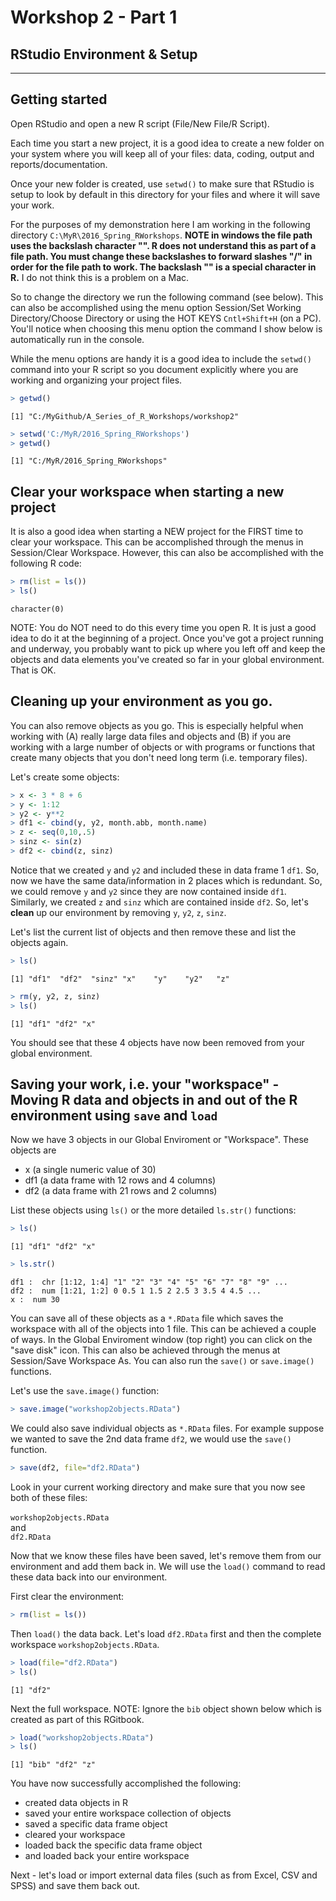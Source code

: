 
# Workshop 2 - Part 1
## RStudio Environment & Setup

--- 

## Getting started

Open RStudio and open a new R script (File/New File/R Script).

Each time you start a new project, it is a good idea to create a new folder on your system where you will keep all of your files: data, coding, output and reports/documentation.

Once your new folder is created, use `setwd()` to make sure that RStudio is setup to look by default in this directory for your files and where it will save your work.

For the purposes of my demonstration here I am working in the following directory `C:\MyR\2016_Spring_RWorkshops`. **NOTE in windows the file path uses the backslash character "\". R does not understand this as part of a file path. You must change these backslashes to forward slashes "/" in order for the file path to work. The backslash "\" is a special character in R.** I do not think this is a problem on a Mac.

So to change the directory we run the following command (see below). This can also be accomplished using the menu option Session/Set Working Directory/Choose Directory or using the HOT KEYS `Cntl+Shift+H` (on a PC). You'll notice when choosing this menu option the command I show below is automatically run in the console.

While the menu options are handy it is a good idea to include the `setwd()` command into your R script so you document explicitly where you are working and organizing your project files.


```r
> getwd()
```

```
[1] "C:/MyGithub/A_Series_of_R_Workshops/workshop2"
```

```r
> setwd('C:/MyR/2016_Spring_RWorkshops')
> getwd()
```

```
[1] "C:/MyR/2016_Spring_RWorkshops"
```

## Clear your workspace when starting a new project

It is also a good idea when starting a NEW project for the FIRST time to clear your workspace. This can be accomplished through the menus in Session/Clear Workspace. However, this can also be accomplished with the following R code:


```r
> rm(list = ls())
> ls()
```

```
character(0)
```

NOTE: You do NOT need to do this every time you open R. It is just a good idea to do it at the beginning of a project. Once you've got a project running and underway, you probably want to pick up where you left off and keep the objects and data elements you've created so far in your global environment. That is OK.

## Cleaning up your environment as you go.

You can also remove objects as you go. This is especially helpful when working with (A) really large data files and objects and (B) if you are working with a large number of objects or with programs or functions that create many objects that you don't need long term (i.e. temporary files).

Let's create some objects:


```r
> x <- 3 * 8 + 6
> y <- 1:12
> y2 <- y**2
> df1 <- cbind(y, y2, month.abb, month.name)
> z <- seq(0,10,.5)
> sinz <- sin(z)
> df2 <- cbind(z, sinz)
```

Notice that we created `y` and `y2` and included these in data frame 1 `df1`. So, now we have the same data/information in 2 places which is redundant. So, we could remove `y` and `y2` since they are now contained inside `df1`. Similarly, we created `z` and `sinz` which are contained inside `df2`. So, let's **clean** up our environment by removing `y`, `y2`, `z`, `sinz`. 

Let's list the current list of objects and then remove these and list the objects again.


```r
> ls()
```

```
[1] "df1"  "df2"  "sinz" "x"    "y"    "y2"   "z"   
```

```r
> rm(y, y2, z, sinz)
> ls()
```

```
[1] "df1" "df2" "x"  
```

You should see that these 4 objects have now been removed from your global environment.

## Saving your work, i.e. your "workspace" - Moving R data and objects in and out of the R environment using `save` and `load`

Now we have 3 objects in our Global Enviroment or "Workspace". These objects are 
* x (a single numeric value of 30)
* df1 (a data frame with 12 rows and 4 columns)
* df2 (a data frame with 21 rows and 2 columns)

List these objects using `ls()` or the more detailed `ls.str()` functions: 

```r
> ls()
```

```
[1] "df1" "df2" "x"  
```

```r
> ls.str()
```

```
df1 :  chr [1:12, 1:4] "1" "2" "3" "4" "5" "6" "7" "8" "9" ...
df2 :  num [1:21, 1:2] 0 0.5 1 1.5 2 2.5 3 3.5 4 4.5 ...
x :  num 30
```

You can save all of these objects as a `*.RData` file which saves the workspace with all of the objects into 1 file. This can be achieved a couple of ways. In the Global Enviroment window (top right) you can click on the "save disk" icon. This can also be achieved through the menus at Session/Save Workspace As. You can also run the `save()` or `save.image()` functions.

Let's use the `save.image()` function:


```r
> save.image("workshop2objects.RData")
```

We could also save individual objects as `*.RData` files. For example suppose we wanted to save the 2nd data frame `df2`, we would use the `save()` function.


```r
> save(df2, file="df2.RData")
```

Look in your current working directory and make sure that you now see both of these files: <br> <br> `workshop2objects.RData` <br> and <br> `df2.RData`

Now that we know these files have been saved, let's remove them from our environment and add them back in. We will use the `load()` command to read these data back into our environment.

First clear the environment:


```r
> rm(list = ls())
```

Then `load()` the data back. Let's load `df2.RData` first and then the complete workspace `workshop2objects.RData`.


```r
> load(file="df2.RData")
> ls()
```

```
[1] "df2"
```

Next the full workspace. NOTE: Ignore the `bib` object shown below which is created as part of this RGitbook.


```r
> load("workshop2objects.RData")
> ls()
```

```
[1] "bib" "df2" "z"  
```

You have now successfully accomplished the following:
* created data objects in R
* saved your entire workspace collection of objects
* saved a specific data frame object
* cleared your workspace
* loaded back the specific data frame object
* and loaded back your entire workspace

Next - let's load or import external data files (such as from Excel, CSV and SPSS) and save them back out.
